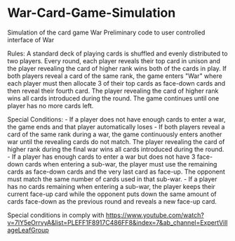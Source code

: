 # War-Card-Game-Simulation
Simulation of the card game War
Preliminary code to user controlled interface of War

Rules:
A standard deck of playing cards is shuffled and evenly distributed to two players. Every round, each player reveals their top card in unison and the player revealing the card of higher rank wins both of the cards in play. If both players reveal a card of the same rank, the game enters "War" where each player must then allocate 3 of their top cards as face-down cards and then reveal their fourth card. The player revealing the card of higher rank wins all cards introduced during the round. The game continues until one player has no more cards left. 

  Special Conditions:
    - If a player does not have enough cards to enter a war, the game ends and that player automatically loses
    - If both players reveal a card of the same rank during a war, the game continuously enters another war until the revealing cards do not match. The player revealing the card of higher rank during the final war wins all cards introduced during the round.
    - If a player has enough cards to enter a war but does not have 3 face-down cards when entering a sub-war, the player must use the remaining cards as face-down cards and the very last card as face-up. The opponent must match the same number of cards used in that sub-war.
    - If a player has no cards remaining when entering a sub-war, the player keeps their current face-up card while the opponent puts down the same amount of cards face-down as the previous round and reveals a new face-up card.

Special conditions in comply with https://www.youtube.com/watch?v=7lY5eOrrvyA&list=PLEFF1F8917C486FF8&index=7&ab_channel=ExpertVillageLeafGroup
